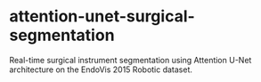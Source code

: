 # attention-unet-surgical-segmentation
Real-time surgical instrument segmentation using Attention U-Net architecture on the EndoVis 2015 Robotic dataset.
